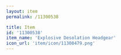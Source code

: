 ```yaml
---
layout: item
permalink: /11300538

title: Item
id: '11300538'
item_name: 'Explosive Desolation Headgear'
icon_url: 'item/icon/11300479.png'
---
```

